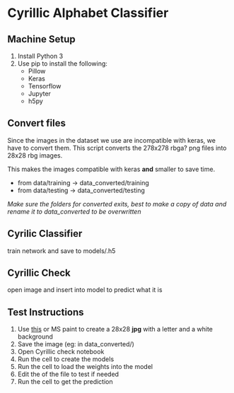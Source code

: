 # Cyrillic Alphabet Classifier

## Machine Setup
1. Install Python 3
1. Use pip to install the following:
   * Pillow
   * Keras
   * Tensorflow
   * Jupyter
   * h5py

## Convert files
Since the images in the dataset we use are incompatible with keras, we have to convert them. This script converts the 278x278 rbga? png files into 28x28 rbg images.

This makes the images compatible with keras __and__ smaller to save time.

* from data/training -> data_converted/training
* from data/testing -> data_converted/testing

*Make sure the folders for converted exits, best to make a copy of data and rename it to data_converted to be overwritten*

## Cyrilic Classifier
train network and save to models/<filename>.h5

## Cyrillic Check
open image and insert into model to predict what it is

## Test Instructions
1. Use [this](https://pixlr.com/editor/) or MS paint to create a 28x28 **jpg** with a letter and a white background
1. Save the image (eg: in data_converted/)
1. Open Cyrillic check notebook
1. Run the cell to create the models
1. Run the cell to load the weights into the model
1. Edit the of the file to test if needed
1. Run the cell to get the prediction

